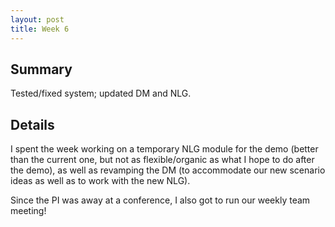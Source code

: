 ```yaml
---
layout: post
title: Week 6
---
```


## Summary
Tested/fixed system; updated DM and NLG.

## Details
I spent the week working on a temporary NLG module for the demo (better than
the current one, but not as flexible/organic as what I hope to do after the
demo), as well as revamping the DM (to accommodate our new scenario ideas as
well as to work with the new NLG).

Since the PI was away at a conference, I also got to run our weekly team
meeting!
